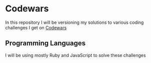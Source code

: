 # Codewars

In this repository I will be versioning my solutions to various coding challenges I get on [Codewars](https://www.codewars.com/)

## Programming Languages

I will be using mostly Ruby and JavaScript to solve these challenges
